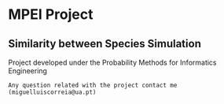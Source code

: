 # MPEI Project

## Similarity between Species Simulation

Project developed under the Probability Methods for Informatics Engineering

```
Any question related with the project contact me (miguelluiscorreia@ua.pt)
```
